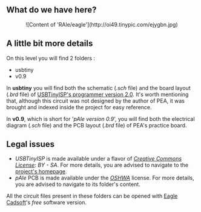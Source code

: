 ## What do we have here? ##
<center>![Content of 'RAle/eagle'](http://oi49.tinypic.com/ejygbn.jpg)</center>

## A little bit more details ##
On this level you will find 2 folders :

* usbtiny
* v0.9

In **usbtiny** you will find both the schematic (*.sch* file) and the board layout (*.brd* file) of [USBTinyISP's programmer version 2.0](http://www.ladyada.net/make/usbtinyisp/). It's worth mentioning that, although this circuit was not designed by the author of PEA, it was brought and indexed inside the project for easy reference.

In **v0.9**, which is short for '*pAle version 0.9*', you will find both the electrical diagram (*.sch* file) and the PCB layout (*.brd* file) of PEA's practice board.

## Legal issues ##
* *USBTinyISP* is made available under a flavor of [*Creative Commons License*](http://creativecommons.org/): *BY - SA*. For more details, you are advised to navigate to the [project's homepage](http://www.ladyada.net/make/usbtinyisp/).
* *pAle* PCB is made available under the [*OSHWA*](http://www.oshwa.org/definition/) license. For more details, you are advised to navigate to its folder's content.

All the circuit files present in these folders can be opened with [Eagle Cadsoft](http://www.cadsoftusa.com/)'s *free* software version.
